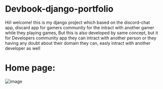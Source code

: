 # Devbook-django-portfolio

Hii! welcome! this is my django project which based on the discord-chat app, discard app for gamers community for the intract with another gamer while they playing games,
But this is also developed by same concept, but it for Developers community app they can intract with another person or they having any doubt about their domain they can, easly intract with
another developer as well 

# Home page:
![image](https://github.com/hariz723/Devbook-django-portfolio/assets/110483479/f21deb29-24db-4d36-818f-ec80dae57c19)


